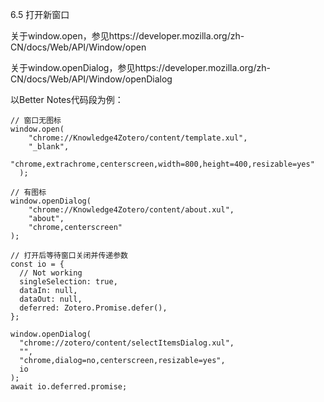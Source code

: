 6.5 打开新窗口

关于window.open，参见https://developer.mozilla.org/zh-CN/docs/Web/API/Window/open

关于window.openDialog，参见https://developer.mozilla.org/zh-CN/docs/Web/API/Window/openDialog

以Better Notes代码段为例：

```
// 窗口无图标
window.open(
    "chrome://Knowledge4Zotero/content/template.xul",
    "_blank",
    "chrome,extrachrome,centerscreen,width=800,height=400,resizable=yes"
  );

// 有图标
window.openDialog(
    "chrome://Knowledge4Zotero/content/about.xul",
    "about",
    "chrome,centerscreen"
);

// 打开后等待窗口关闭并传递参数
const io = {
  // Not working
  singleSelection: true,
  dataIn: null,
  dataOut: null,
  deferred: Zotero.Promise.defer(),
};

window.openDialog(
  "chrome://zotero/content/selectItemsDialog.xul",
  "",
  "chrome,dialog=no,centerscreen,resizable=yes",
  io
);
await io.deferred.promise; 
```